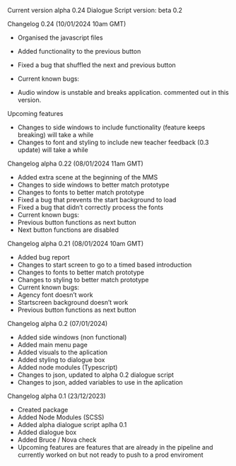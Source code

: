 Current version alpha 0.24 Dialogue Script version: beta 0.2

Changelog 0.24 (10/01/2024 10am GMT)
* Organised the javascript files
* Added functionality to the previous button
* Fixed a bug that shuffled the next and previous button

* Current known bugs:
* Audio window is unstable and breaks application. commented out in this version.

Upcoming features
* Changes to side windows to include functionality (feature keeps breaking) will take a while
* Changes to font and styling to include new teacher feedback (0.3 update) will take a while

Changelog alpha 0.22  (08/01/2024 11am GMT)
* Added extra scene at the beginning of the MMS
* Changes to side windows to better match prototype
* Changes to fonts to better match prototype
* Fixed a bug that prevents the start background to load
* Fixed a bug that didn’t correctly process the fonts
* Current known bugs: 
* Previous button functions as next button
* Next button functions are disabled 

Changelog alpha 0.21 (08/01/2024 10am GMT)
* Added bug report
* Changes to start screen to go to a timed based introduction
* Changes to fonts to better match prototype
* Changes to styling to better match prototype
* Current known bugs: 
* Agency font doesn’t work
* Startscreen background doesn’t work
* Previous button functions as next button

Changelog alpha 0.2 (07/01/2024)
* Added side windows (non functional)
* Added main menu page
* Added visuals to the aplication
* Added styling to dialogue box
* Added node modules (Typescript)
* Changes to json, updated to alpha 0.2 dialogue script
* Changes to json, added variables to use in the aplication

Changelog alpha 0.1 (23/12/2023)
* Created package
* Added Node Modules (SCSS)
* Added alpha dialogue script aplha 0.1
* Added dialogue box
* Added Bruce / Nova check
* Upcoming features are features that are already in the pipeline and currently worked on but not ready to push to a prod enviroment
